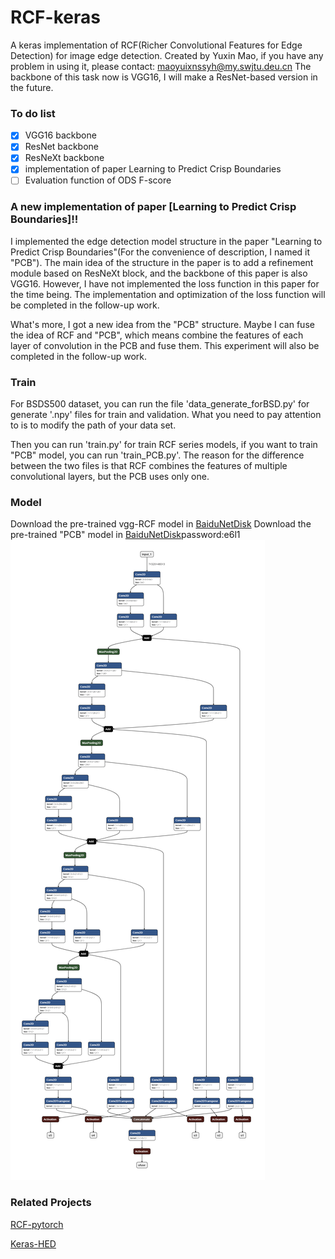 # RCF-keras
A keras implementation of RCF(Richer Convolutional Features for Edge Detection) for image edge detection.
Created by Yuxin Mao, if you have any problem in using it, please contact: maoyuixnssyh@my.swjtu.deu.cn
The backbone of this task now is VGG16, I will make a ResNet-based version in the future.
### To do list
- [x] VGG16 backbone
- [x] ResNet backbone
- [x] ResNeXt backbone
- [x] implementation of paper Learning to Predict Crisp Boundaries
- [ ] Evaluation function of ODS F-score
### A new implementation of paper [Learning to Predict Crisp Boundaries]!!
I implemented the edge detection model structure in the paper "Learning to Predict Crisp Boundaries"(For the convenience of description, I named it "PCB"). The main idea of the structure in the paper is to add a refinement module based on ResNeXt block, and the backbone of this paper is also VGG16. However, I have not implemented the loss function in this paper for the time being. The implementation and optimization of the loss function will be completed in the follow-up work.

What's more, I got a new idea from the "PCB" structure. Maybe I can fuse the idea of RCF and "PCB", which means combine the features of each layer of convolution in the PCB and fuse them. This experiment will also be completed in the follow-up work.
### Train
For BSDS500 dataset, you can run the file 'data_generate_forBSD.py' for generate '.npy' files for train and validation. What you need to pay attention to is to modify the path of your data set.

Then you can run 'train.py' for train RCF series models, if you want to train "PCB" model, you can run 'train_PCB.py'. The reason for the difference between the two files is that RCF combines the features of multiple convolutional layers, but the PCB uses only one.
### Model
Download the pre-trained vgg-RCF model in [BaiduNetDisk](https://pan.baidu.com/s/1IL3P8Qn-ICGYxbIFojO8XQ)
Download the pre-trained "PCB" model in [BaiduNetDisk](https://pan.baidu.com/s/1oOqbSbx4CY3ZKWzYmCOxag)password:e6l1 
![vgg model struct](https://github.com/fupiao1998/RCF-keras/blob/master/pictures/model%20struct.png)
### Related Projects
[RCF-pytorch](https://github.com/meteorshowers/RCF-pytorch)

[Keras-HED](https://github.com/lc82111/Keras_HED)
